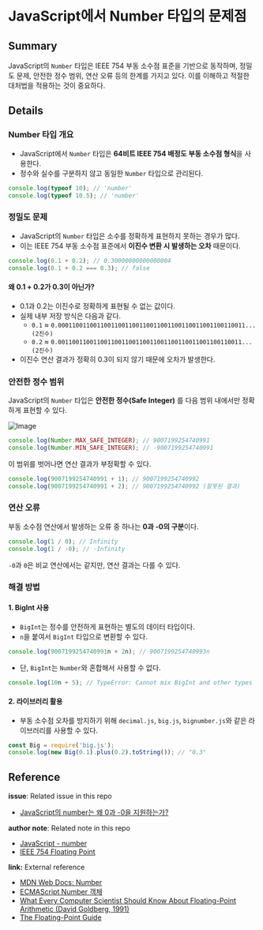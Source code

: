 # JavaScript에서 Number 타입의 문제점

## Summary

JavaScript의 `Number` 타입은 IEEE 754 부동 소수점 표준을 기반으로 동작하며, 정밀도 문제, 안전한 정수 범위, 연산 오류 등의 한계를 가지고 있다. 이를 이해하고 적절한 대처법을 적용하는 것이 중요하다.

## Details

### Number 타입 개요

- JavaScript에서 `Number` 타입은 **64비트 IEEE 754 배정도 부동 소수점 형식**을 사용한다.
- 정수와 실수를 구분하지 않고 동일한 `Number` 타입으로 관리된다.

```javascript
console.log(typeof 10); // 'number'
console.log(typeof 10.5); // 'number'
```

### 정밀도 문제

- JavaScript의 `Number` 타입은 소수를 정확하게 표현하지 못하는 경우가 많다.
- 이는 IEEE 754 부동 소수점 표준에서 **이진수 변환 시 발생하는 오차** 때문이다.

```javascript
console.log(0.1 + 0.2); // 0.30000000000000004
console.log(0.1 + 0.2 === 0.3); // false
```

#### **왜 0.1 + 0.2가 0.3이 아닌가?**

- 0.1과 0.2는 이진수로 정확하게 표현될 수 없는 값이다.
- 실제 내부 저장 방식은 다음과 같다.
  - `0.1` ≈ `0.00011001100110011001100110011001100110011001100110011... (2진수)`
  - `0.2` ≈ `0.0011001100110011001100110011001100110011001100110011... (2진수)`
- 이진수 연산 결과가 정확히 0.3이 되지 않기 때문에 오차가 발생한다.

### 안전한 정수 범위

JavaScript의 `Number` 타입은 **안전한 정수(Safe Integer)** 를 다음 범위 내에서만 정확하게 표현할 수 있다.

![Image](https://github.com/user-attachments/assets/d45aee2d-e1ca-46bb-9dd8-fcd289b26406)

```javascript
console.log(Number.MAX_SAFE_INTEGER); // 9007199254740991
console.log(Number.MIN_SAFE_INTEGER); // -9007199254740991
```

이 범위를 벗어나면 연산 결과가 부정확할 수 있다.

```javascript
console.log(9007199254740991 + 1); // 9007199254740992
console.log(9007199254740991 + 2); // 9007199254740992 (잘못된 결과)
```

### 연산 오류

부동 소수점 연산에서 발생하는 오류 중 하나는 **0과 -0의 구분**이다.

```javascript
console.log(1 / 0); // Infinity
console.log(1 / -0); // -Infinity
```

`-0`과 `0`은 비교 연산에서는 같지만, 연산 결과는 다를 수 있다.

### 해결 방법

#### **1. BigInt 사용**

- `BigInt`는 정수를 안전하게 표현하는 별도의 데이터 타입이다.
- `n`을 붙여서 `BigInt` 타입으로 변환할 수 있다.

```javascript
console.log(9007199254740991n + 2n); // 9007199254740993n
```

- 단, `BigInt`는 `Number`와 혼합해서 사용할 수 없다.

```javascript
console.log(10n + 5); // TypeError: Cannot mix BigInt and other types
```

#### **2. 라이브러리 활용**

- 부동 소수점 오차를 방지하기 위해 `decimal.js`, `big.js`, `bignumber.js`와 같은 라이브러리를 사용할 수 있다.

```javascript
const Big = require('big.js');
console.log(new Big(0.1).plus(0.2).toString()); // "0.3"
```

## Reference

**issue**: Related issue in this repo

- [JavaScript의 number는 왜 0과 -0을 지원하는가?](https://github.com/luke0408/TIL/issues/3)

**author note**: Related note in this repo

- [JavaScript - number](./Number.md)
- [IEEE 754 Floating Point](../../../DevGeneral/IEEE/IEEE_754_Floating_Point.md)

**link:** External reference

- [MDN Web Docs: Number](https://developer.mozilla.org/ko/docs/Web/JavaScript/Reference/Global_Objects/Number)
- [ECMAScript Number 객체](https://tc39.es/ecma262/multipage/fundamental-objects.html#sec-number-objects)
- [What Every Computer Scientist Should Know About Floating-Point Arithmetic (David Goldberg, 1991)](https://docs.oracle.com/cd/E19957-01/806-3568/ncg_goldberg.html)
- [The Floating-Point Guide](https://floating-point-gui.de/)

